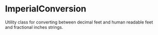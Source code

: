 # ImperialConversion
Utility class for converting between decimal feet and human readable feet and fractional inches strings.
